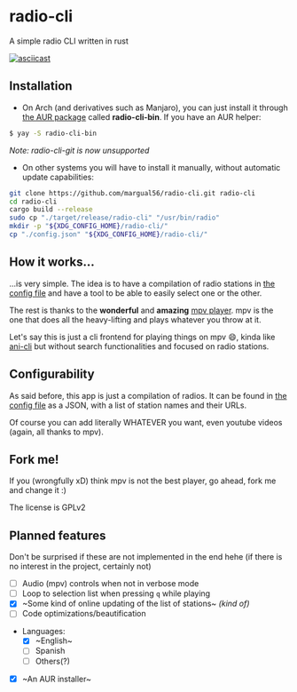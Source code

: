 # radio-cli
A simple radio CLI written in rust

[![asciicast](https://asciinema.org/a/ZRXVjIsGUWj6g7DyeR2V50Ge3.svg)](https://asciinema.org/a/ZRXVjIsGUWj6g7DyeR2V50Ge3?t=6)

## Installation
- On Arch (and derivatives such as Manjaro), you can just install it through [the AUR package](https://aur.archlinux.org/cgit/aur.git/tree/PKGBUILD?h=radio-cli-bin) called **radio-cli-bin**. If you have an AUR helper:
```bash
$ yay -S radio-cli-bin
```
_Note: radio-cli-git is now unsupported_

- On other systems you will have to install it manually, without automatic update capabilities:
```bash
git clone https://github.com/margual56/radio-cli.git radio-cli
cd radio-cli
cargo build --release
sudo cp "./target/release/radio-cli" "/usr/bin/radio"
mkdir -p "${XDG_CONFIG_HOME}/radio-cli/"
cp "./config.json" "${XDG_CONFIG_HOME}/radio-cli/"
```

## How it works...
...is very simple. The idea is to have a compilation of radio stations in [the config file](https://github.com/margual56/radio-cli/blob/main/config.json) and have a tool to be able to easily select one or the other.

The rest is thanks to the **wonderful** and **amazing** [mpv player](https://github.com/mpv-player/mpv). mpv is the one that does all the heavy-lifting and plays whatever you throw at it.

Let's say this is just a cli frontend for playing things on mpv 😄, kinda like [ani-cli](https://github.com/pystardust/ani-cli) but without search functionalities and focused on radio stations.

## Configurability
As said before, this app is just a compilation of radios. It can be found in [the config file](https://github.com/margual56/radio-cli/blob/main/config.json) as a JSON, with a list of station names and their URLs.

Of course you can add literally WHATEVER you want, even youtube videos (again, all thanks to mpv).

## Fork me!
If you (wrongfully xD) think mpv is not the best player, go ahead, fork me and change it :)

The license is GPLv2

## Planned features 
Don't be surprised if these are not implemented in the end hehe (if there is no interest in the project, certainly not)

- [ ] Audio (mpv) controls when not in verbose mode
- [ ] Loop to selection list when pressing `q` while playing
- [x] ~Some kind of online updating of the list of stations~ _(kind of)_
- [ ] Code optimizations/beautification
- Languages:
  - [x] ~English~
  - [ ] Spanish
  - [ ] Others(?)
- [x] ~An AUR installer~

